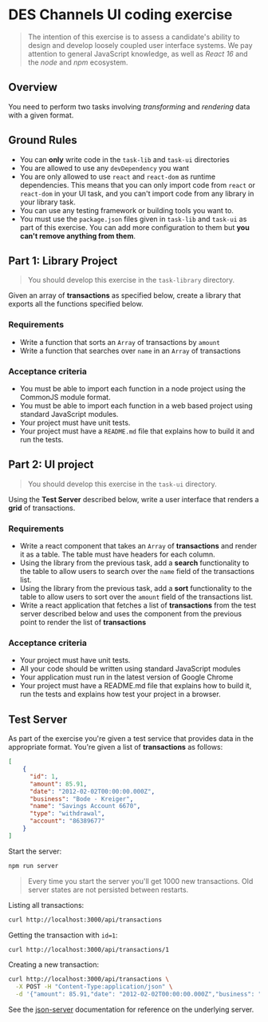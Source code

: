 # DES Channels UI coding exercise

> The intention of this exercise is to assess a candidate's ability to design and develop loosely coupled user interface systems. We pay attention to general JavaScript knowledge, as well as *React 16* and the *node* and *npm* ecosystem.

## Overview

You need to perform two tasks involving _transforming_ and _rendering_ data with a given format.

## Ground Rules

* You can **only** write code in the `task-lib` and `task-ui` directories
* You are allowed to use any `devDependency` you want
* You are only allowed to use `react` and `react-dom` as runtime dependencies. This means that you can only import code from `react` or `react-dom` in your UI task, and you can't import code from any library in your library task.
* You can use any testing framework or building tools you want to.
* You must use the `package.json` files given in `task-lib` and `task-ui` as part of this exercise. You can add more configuration to them but **you can't remove anything from them**.

## Part 1: Library Project

> You should develop this exercise  in the `task-library` directory.

Given an array of **transactions** as specified below, create a library that exports all the functions specified below.

### Requirements

* Write a function that sorts an `Array` of transactions by `amount`
* Write a function that searches over `name` in an `Array` of transactions

### Acceptance criteria

* You must be able to import each function in a node project using the CommonJS module format.
* You must be able to import each function in a web based project using standard JavaScript modules.
* Your project must have unit tests.
* Your project must have a `README.md` file that explains how to build it and run the tests.

## Part 2: UI project

> You should develop this exercise in the `task-ui` directory.

Using the **Test Server** described below, write a user interface that renders a **grid** of transactions.

### Requirements

* Write a react component that takes an `Array` of **transactions** and render it as a table. The table must have headers for each column.
* Using the library from the previous task, add a **search** functionality to the table to allow users to search over the `name` field of the transactions list.
* Using the library from the previous task, add a **sort** functionality to the table to allow users to sort over the `amount` field of the transactions list.
* Write a react application that fetches a list of **transactions** from the test server described below and uses the component from the previous point to render the list of **transactions**

### Acceptance criteria

* Your project must have unit tests.
* All your code should be written using standard JavaScript modules
* Your application must run in the latest version of Google Chrome
* Your project must have a README.md file that explains how to build it, run the tests and explains how test your project in a browser.

## Test Server

As part of the exercise you're given a test service that provides data in the appropriate format. You're given a list of **transactions** as follows:

```json
[
    {
      "id": 1,
      "amount": 85.91,
      "date": "2012-02-02T00:00:00.000Z",
      "business": "Bode - Kreiger",
      "name": "Savings Account 6670",
      "type": "withdrawal",
      "account": "86389677"
    }
]
```


Start the server:

```bash
npm run server
```

> Every time you start the server you'll get 1000 new transactions. Old server states are not persisted between restarts.

Listing all transactions:

```bash
curl http://localhost:3000/api/transactions
```

Getting the transaction with `id=1`:

```bash
curl http://localhost:3000/api/transactions/1
```

Creating a new transaction:

```bash
curl http://localhost:3000/api/transactions \
  -X POST -H "Content-Type:application/json" \
  -d '{"amount": 85.91,"date": "2012-02-02T00:00:00.000Z","business": "Bode - Kreiger","name": "Savings Account 6670","type": "withdrawal","account": "86389677"}'
```

See the [json-server](https://github.com/typicode/json-server) documentation for reference on the underlying server.

